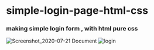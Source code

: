 # simple-login-page-html-css
### making simple login form , with html pure css

![Screenshot_2020-07-21 Document](https://user-images.githubusercontent.com/54494834/88077794-47027680-cb99-11ea-8be1-b39edff2115b.png)
![login](https://user-images.githubusercontent.com/54494834/88077632-1b7f8c00-cb99-11ea-95fd-692622d4ffba.png)
